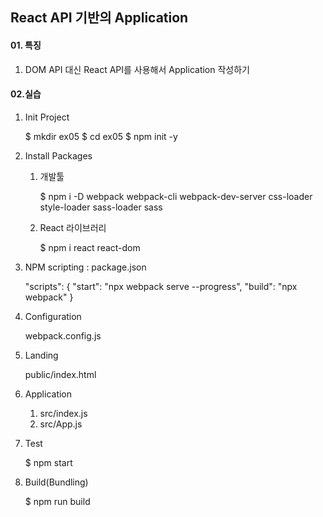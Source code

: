 ## React API 기반의 Application

#### 01. 특징

1. DOM API 대신 React API를 사용해서 Application 작성하기

#### 02.실습

1. Init Project

    $ mkdir ex05
    $ cd ex05
    $ npm init -y

2. Install Packages

    1. 개발툴

        $ npm i -D webpack webpack-cli webpack-dev-server css-loader style-loader sass-loader sass

    2. React 라이브러리

        $ npm i react react-dom

3. NPM scripting : package.json

    "scripts": {
    "start": "npx webpack serve --progress",
    "build": "npx webpack"
    }

4. Configuration

    webpack.config.js

5. Landing

    public/index.html

6. Application

    1. src/index.js
    2. src/App.js

7. Test

    $ npm start

8. Build(Bundling)

    $ npm run build

